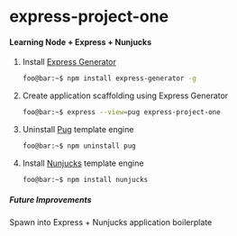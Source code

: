 # express-project-one
#### Learning Node + Express + Nunjucks

1. Install [Express Generator](https://expressjs.com/en/starter/generator.html)
    ```bash 
    foo@bar:~$ npm install express-generator -g
    ```
1. Create application scaffolding using Express Generator
    ```bash
    foo@bar:~$ express --view=pug express-project-one
    ``` 
1. Uninstall [Pug](https://github.com/pugjs/pug) template engine
    ```sh 
    foo@bar:~$ npm uninstall pug
    ```
1. Install [Nunjucks](https://mozilla.github.com/nunjucks) template engine 
    ```console 
    foo@bar:~$ npm install nunjucks
    ```
    
##### Future Improvements
Spawn into Express + Nunjucks application boilerplate